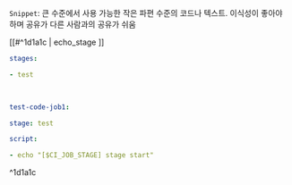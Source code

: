 `Snippet`: 큰 수준에서 사용 가능한 작은 파편 수준의 코드나 텍스트. 이식성이 좋아야 하며 공유가 다른 사람과의 공유가 쉬움




[[#^1d1a1c | echo_stage ]]

```yml
stages:

- test

  

test-code-job1:

stage: test

script:

- echo "[$CI_JOB_STAGE] stage start"

```

^1d1a1c

